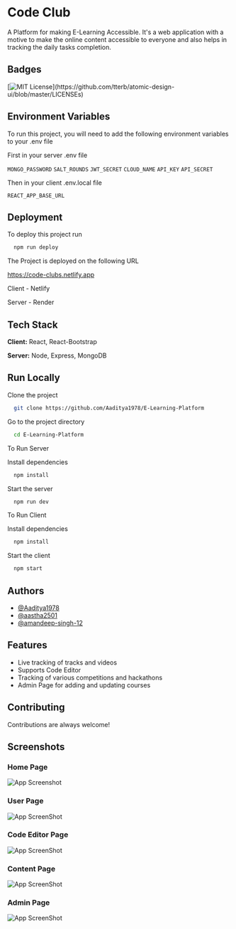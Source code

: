 
# Code Club

A Platform for making E-Learning Accessible. It's a web
application with a motive to make the online content accessible
to everyone and also helps in tracking the daily tasks
completion.


## Badges

[![MIT License](https://img.shields.io/apm/l/atomic-design-ui.svg?)](https://github.com/tterb/atomic-design-ui/blob/master/LICENSEs)




## Environment Variables

To run this project, you will need to add the following environment variables to your .env file

First in your server .env file

`MONGO_PASSWORD` `SALT_ROUNDS` `JWT_SECRET` `CLOUD_NAME` `API_KEY` `API_SECRET`

Then in your client .env.local file

`REACT_APP_BASE_URL`


## Deployment

To deploy this project run

```bash
  npm run deploy
```

The Project is deployed on the following URL

https://code-clubs.netlify.app

Client - Netlify

Server - Render


## Tech Stack

**Client:** React, React-Bootstrap

**Server:** Node, Express, MongoDB


## Run Locally

Clone the project

```bash
  git clone https://github.com/Aaditya1978/E-Learning-Platform
```

Go to the project directory

```bash
  cd E-Learning-Platform
```

To Run Server

Install dependencies

```bash
  npm install
```

Start the server

```bash
  npm run dev
```

To Run Client

Install dependencies

```bash
  npm install
```

Start the client

```bash
  npm start
```

## Authors

- [@Aaditya1978](https://github.com/Aaditya1978)
- [@aastha2501](https://github.com/aastha2501)
- [@amandeep-singh-12](https://github.com/amandeep-singh-12)


## Features

- Live tracking of tracks and videos
- Supports Code Editor
- Tracking of various competitions and hackathons
- Admin Page for adding and updating courses


## Contributing

Contributions are always welcome!


## Screenshots

### Home Page
![App Screenshot](https://res.cloudinary.com/dsi3u8pfq/image/upload/v1656824218/WhatsApp_Image_2022-07-03_at_10.26.16_AM_twnjpf.jpg)

### User Page
![App ScreenShot](https://res.cloudinary.com/dsi3u8pfq/image/upload/v1656824329/WhatsApp_Image_2022-07-03_at_10.28.28_AM_ztkkng.jpg)

### Code Editor Page
![App ScreenShot](https://res.cloudinary.com/dsi3u8pfq/image/upload/v1656824431/WhatsApp_Image_2022-07-03_at_10.30.12_AM_zt5a6y.jpg)

### Content Page
![App ScreenShot](https://res.cloudinary.com/dsi3u8pfq/image/upload/v1656824518/WhatsApp_Image_2022-07-03_at_10.31.40_AM_p28dgp.jpg)

### Admin Page
![App ScreenShot](https://res.cloudinary.com/dsi3u8pfq/image/upload/v1656824585/Screenshot_2022-07-03_103249_luvisd.png)
